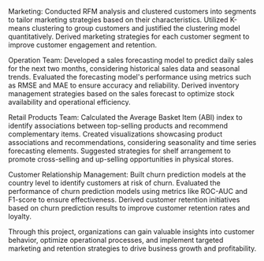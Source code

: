 Marketing:
    Conducted RFM analysis and clustered customers into segments to tailor marketing strategies based on their characteristics.
    Utilized K-means clustering to group customers and justified the clustering model quantitatively.
    Derived marketing strategies for each customer segment to improve customer engagement and retention.

Operation Team:
    Developed a sales forecasting model to predict daily sales for the next two months, considering historical sales data and seasonal trends.
    Evaluated the forecasting model's performance using metrics such as RMSE and MAE to ensure accuracy and reliability.
    Derived inventory management strategies based on the sales forecast to optimize stock availability and operational efficiency.

Retail Products Team:
    Calculated the Average Basket Item (ABI) index to identify associations between top-selling products and recommend complementary items.
    Created visualizations showcasing product associations and recommendations, considering seasonality and time series forecasting elements.
    Suggested strategies for shelf arrangement to promote cross-selling and up-selling opportunities in physical stores.

Customer Relationship Management:
    Built churn prediction models at the country level to identify customers at risk of churn.
    Evaluated the performance of churn prediction models using metrics like ROC-AUC and F1-score to ensure effectiveness.
    Derived customer retention initiatives based on churn prediction results to improve customer retention rates and loyalty.

Through this project, organizations can gain valuable insights into customer behavior, optimize operational processes, and implement targeted marketing and retention strategies to drive business growth and profitability.
